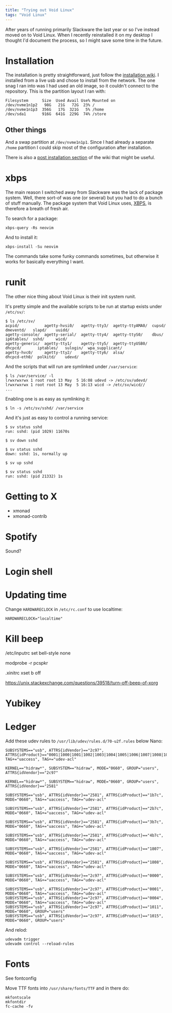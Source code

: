 ```yaml
---
title: "Trying out Void Linux"
tags: "Void Linux"
---
```


After years of running primarily Slackware the last year or so I've instead moved on to Void Linux. When I recently reinstalled it on my desktop I thought I'd document the process, so I might save some time in the future.


# Installation

The installation is pretty straightforward, just follow the [installation wiki][installation]. I installed from a live usb and chose to install from the network. The one snag I ran into was I had used an old image, so it couldn't connect to the repository. This is the partition layout I ran with:

```
Filesystem      Size  Used Avail Use% Mounted on
/dev/nvme1n1p2   98G   21G   72G  23% /
/dev/nvme1n1p3  356G   17G  321G   5% /home
/dev/sda1       916G  641G  229G  74% /store
```

## Other things

And a swap partition at `/dev/nvme1n1p1`. Since I had already a separate `/home` partition I could skip most of the configuration after installation.

There is also a [post installation section][post-installation] of the wiki that might be useful.


# xbps

The main reason I switched away from Slackware was the lack of package system. Well, there sort-of was one (or several) but you had to do a bunch of stuff manually. The package system that Void Linux uses, [XBPS][], is therefore a breath of fresh air.

To search for a package:

```
xbps-query -Rs neovim
```

And to install it:

```
xbps-install -Su neovim
```

The commands take some funky commands sometimes, but otherwise it works for basically everything I want.


# runit

The other nice thing about Void Linux is their init system runit.

It's pretty simple and the available scripts to be run at startup exists under `/etc/sv/`:

```
$ ls /etc/sv/
acpid/           agetty-hvsi0/   agetty-tty3/  agetty-ttyAMA0/  cupsd/        dmeventd/   slapd/    uuidd/
agetty-console/  agetty-serial/  agetty-tty4/  agetty-ttyS0/    dbus/         ip6tables/  sshd/     wicd/
agetty-generic/  agetty-tty1/    agetty-tty5/  agetty-ttyUSB0/  dhcpcd/       iptables/   sulogin/  wpa_supplicant/
agetty-hvc0/     agetty-tty2/    agetty-tty6/  alsa/            dhcpcd-eth0/  polkitd/    udevd/
```

And the scripts that will run are symlinked under `/var/service`:

```
$ ls /var/service/ -l
lrwxrwxrwx 1 root root 13 May  5 16:08 udevd -> /etc/sv/udevd/
lrwxrwxrwx 1 root root 13 May  5 16:13 wicd -> /etc/sv/wicd//
...
```

Enabling one is as easy as symlinking it:

```
$ ln -s /etc/sv/sshd/ /var/service
```

And it's just as easy to control a running service:

```
$ sv status sshd
run: sshd: (pid 1029) 11670s
```

```
$ sv down sshd
```

```
$ sv status sshd
down: sshd: 1s, normally up
```

```
$ sv up sshd
```

```
$ sv status sshd
run: sshd: (pid 21332) 1s
```


# Getting to X

* xmonad
* xmonad-contrib


# Spotify

Sound?


# Login shell


# Updating time

Change `HARDWARECLOCK` in `/etc/rc.conf` to use localtime:

```
HARDWARECLOCK="localtime"
```


[void-time]: https://docs.voidlinux.org/config/date-time.html


# Kill beep

/etc/inputrc
set bell-style none

modprobe -r pcspkr

.xinitrc
xset b off

https://unix.stackexchange.com/questions/39518/turn-off-beep-of-xorg


# Yubikey


# Ledger

Add these udev rules to `/usr/lib/udev/rules.d/70-u2f.rules` below Nano:

```
SUBSYSTEMS=="usb", ATTRS{idVendor}=="2c97", ATTRS{idProduct}=="0001|1000|1001|1002|1003|1004|1005|1006|1007|1008|1009|100a|100b|100c|100d|100e|100f|1010|1011|1012|1013|1014|1015|1016|1017|1018|1019|101a|101b|101c|101d|101e|101f", TAG+="uaccess", TAG+="udev-acl"

KERNEL=="hidraw*", SUBSYSTEM=="hidraw", MODE="0660", GROUP="users", ATTRS{idVendor}=="2c97"

KERNEL=="hidraw*", SUBSYSTEM=="hidraw", MODE="0660", GROUP="users", ATTRS{idVendor}=="2581"

SUBSYSTEMS=="usb", ATTRS{idVendor}=="2581", ATTRS{idProduct}=="1b7c", MODE="0660", TAG+="uaccess", TAG+="udev-acl"

SUBSYSTEMS=="usb", ATTRS{idVendor}=="2581", ATTRS{idProduct}=="2b7c", MODE="0660", TAG+="uaccess", TAG+="udev-acl"

SUBSYSTEMS=="usb", ATTRS{idVendor}=="2581", ATTRS{idProduct}=="3b7c", MODE="0660", TAG+="uaccess", TAG+="udev-acl"

SUBSYSTEMS=="usb", ATTRS{idVendor}=="2581", ATTRS{idProduct}=="4b7c", MODE="0660", TAG+="uaccess", TAG+="udev-acl"

SUBSYSTEMS=="usb", ATTRS{idVendor}=="2581", ATTRS{idProduct}=="1807", MODE="0660", TAG+="uaccess", TAG+="udev-acl"

SUBSYSTEMS=="usb", ATTRS{idVendor}=="2581", ATTRS{idProduct}=="1808", MODE="0660", TAG+="uaccess", TAG+="udev-acl"

SUBSYSTEMS=="usb", ATTRS{idVendor}=="2c97", ATTRS{idProduct}=="0000", MODE="0660", TAG+="uaccess", TAG+="udev-acl"

SUBSYSTEMS=="usb", ATTRS{idVendor}=="2c97", ATTRS{idProduct}=="0001", MODE="0660", TAG+="uaccess", TAG+="udev-acl"
SUBSYSTEMS=="usb", ATTRS{idVendor}=="2c97", ATTRS{idProduct}=="0004", MODE="0660", TAG+="uaccess", TAG+="udev-acl"
SUBSYSTEMS=="usb", ATTRS{idVendor}=="2c97", ATTRS{idProduct}=="1011", MODE="0660", GROUP="users"
SUBSYSTEMS=="usb", ATTRS{idVendor}=="2c97", ATTRS{idProduct}=="1015", MODE="0660", GROUP="users"
```

And relod:

```
udevadm trigger
udevadm control --reload-rules
```


# Fonts

See fontconfig

Move TTF fonts into `/usr/share/fonts/TTF` and in there do:

```
mkfontscale
mkfontdir
fc-cache -fv
```


[installation]: https://wiki.voidlinux.org/Installation
[post-installation]: https://wiki.voidlinux.org/Post_Installation
[spotify]: https://wiki.voidlinux.org/Spotify
[sound]: /blog/2019/03/16/default_audio_card_in_linux/
[dotfiles]: https://github.com/treeman/dotfiles
[voidlinux]: https://voidlinux.org/
[XBPS]: https://wiki.voidlinux.org/XBPS
[dotfiles]: https://github.com/treeman/dotfiles


